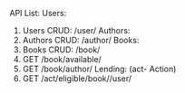API List:
Users:
1. Users CRUD: /user/
Authors:
1. Authors CRUD: /author/
Books:
1. Books CRUD: /book/
2. GET /book/available/
3. GET /book/author/<author-name>
Lending: (act- Action)
1. GET /act/eligible/book/<book-owl-id>/user/<user-id>
